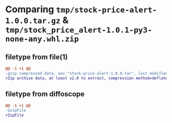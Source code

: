 # Comparing `tmp/stock-price-alert-1.0.0.tar.gz` & `tmp/stock_price_alert-1.0.1-py3-none-any.whl.zip`

## filetype from file(1)

```diff
@@ -1 +1 @@
-gzip compressed data, was "stock-price-alert-1.0.0.tar", last modified: Thu Jun 15 19:57:12 2023, max compression
+Zip archive data, at least v2.0 to extract, compression method=deflate
```

## filetype from diffoscope

```diff
@@ -1 +1 @@
-GzipFile
+ZipFile
```

